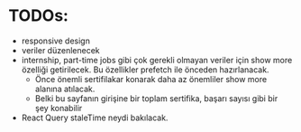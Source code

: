 # TODOs:

- responsive design
- veriler düzenlenecek
- internship, part-time jobs gibi çok gerekli olmayan veriler için show more özelliği getirilecek. Bu özellikler prefetch ile önceden hazırlanacak.
  - Önce önemli sertifilakar konarak daha az önemliler show more alanına atılacak.
  - Belki bu sayfanın girişine bir toplam sertifika, başarı sayısı gibi bir şey konabilir
- React Query staleTime neydi bakılacak.
